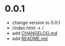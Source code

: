 # 0.0.1

* change version to 0.0.1
* /index.html -> /
* add [CHANGELOG.md](/CHANGELOG.md)
* add [README.md](/README.md)